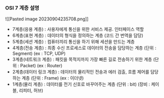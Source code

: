 ### OSI 7 계층 설명

![[Pasted image 20230904235708.png]]

- 7계층(응용 계층) : 사용자에게 통신을 위한 서비스 제공. 인터페이스 역할
- 6계층(표현 계층) : 데이터의 형식을 정의하는 계층 (코드 간 번역을 담당)
- 5계층(세션 계층) : 컴퓨터끼리 통신을 하기 위해 세션을 만드는 계층
- 4계층(전송 계층) : 최종 수신 프로세스로 데이터의 전송을 담당하는 계층 (단위 : Segment) (ex : TCP, UDP)
- 3계층(네트워크 계층) : 패킷을 목적지까지 가장 빠른 길로 전송하기 위한 계층 (단위 : Packet) (ex : Router)
- 2계층(데이터 링크 계층) : 데이터의 물리적인 전송과 에러 검출, 흐름 제어를 담당하는 계층 (단위 : Frame) (ex : 이더넷)
- 1계층(물리 계층) : 데이터를 전기 신호로 바꾸어주는 계층 (단위 : bit) (장비 : 케이블, 리피터, 허브)

